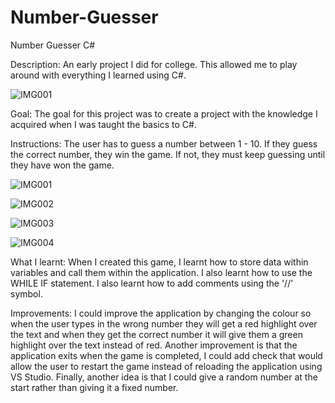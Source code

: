 # Number-Guesser
Number Guesser C#

Description: An early project I did for college. This allowed me to play around with everything I learned using C#.

![IMG001](https://user-images.githubusercontent.com/45819118/71078906-2c3ece00-2182-11ea-937c-2c092a0481ca.PNG)

Goal: The goal for this project was to create a project with the knowledge I acquired when I was taught the basics to C#.

Instructions: The user has to guess a number between 1 - 10. If they guess the correct number, they win the game. If not, they must keep guessing until they have won the game.

![IMG001](https://user-images.githubusercontent.com/45819118/71078906-2c3ece00-2182-11ea-937c-2c092a0481ca.PNG)

![IMG002](https://user-images.githubusercontent.com/45819118/71078908-2cd76480-2182-11ea-9552-7236a434f86c.PNG)

![IMG003](https://user-images.githubusercontent.com/45819118/71078910-2cd76480-2182-11ea-8853-1e9e702c089e.PNG)

![IMG004](https://user-images.githubusercontent.com/45819118/71078913-2d6ffb00-2182-11ea-8c56-89362206b5f1.PNG)


What I learnt: When I created this game, I learnt how to store data within variables and call them within the application. I also learnt how to use the WHILE IF statement. I also learnt how to add comments using the '//' symbol.

Improvements: I could improve the application by changing the colour so when the user types in the wrong number they will get a red highlight over the text and when they get the correct number it will give them a green highlight over the text instead of red. Another improvement is that the application exits when the game is completed, I could add check that would allow the user to restart the game instead of reloading the application using VS Studio. Finally, another idea is that I could give a random number at the start rather than giving it a fixed number.

